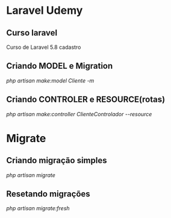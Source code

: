 # Laravel Udemy
## Curso laravel

Curso de Laravel 5.8 cadastro

## Criando MODEL e Migration

*php artisan make:model Cliente -m*

## Criando CONTROLER e RESOURCE(rotas)

*php artisan make:controller ClienteControlador --resource*

# Migrate

## Criando migração simples

*php artisan migrate*

## Resetando migrações

*php artisan migrate:fresh*